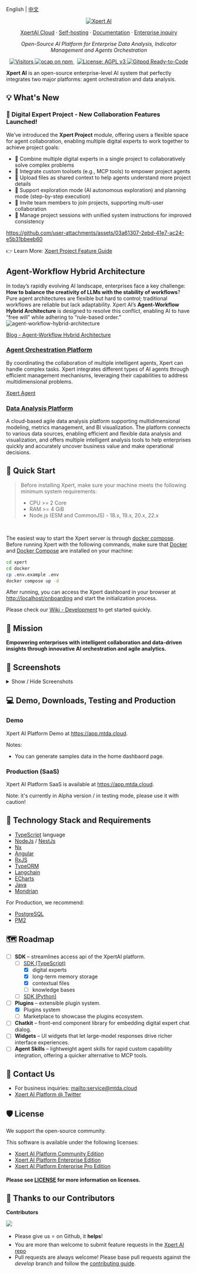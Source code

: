 English | [中文](./README_zh.md)

[uri_license]: https://www.gnu.org/licenses/agpl-3.0.html
[uri_license_image]: https://img.shields.io/badge/License-AGPL%20v3-blue.svg

<p align="center">
  <a href="https://mtda.cloud/en/">
    <img src="docs/images/logo.png" alt="Xpert AI" style="width: 240px; height: auto;">
  </a>
</p>

<p align="center">
  <a href="https://app.mtda.cloud/">XpertAI Cloud</a> ·
  <a href="https://mtda.cloud/en/docs/getting-started/community/">Self-hosting</a> ·
  <a href="https://mtda.cloud/en/docs/">Documentation</a> ·
  <a href="https://mtda.cloud/en/#connect">Enterprise inquiry</a>
</p>

<p align="center">
  <em>Open-Source AI Platform for Enterprise Data Analysis, Indicator Management and Agents Orchestration</em>
</p>
<p align="center">
  <a href="https://github.com/xpert-ai/xpert/" target="_blank">
    <img src="https://visitor-badge.laobi.icu/badge?page_id=meta-d.ocap" alt="Visitors">
  </a>
  <a href="https://www.npmjs.com/@metad/ocap-core">
    <img src="https://img.shields.io/npm/v/@metad/ocap-core.svg?logo=npm&logoColor=fff&label=NPM+package&color=limegreen" alt="ocap on npm" />
  </a>&nbsp;
  <a href="https://www.gnu.org/licenses/agpl-3.0.html" target="_blank">
    <img src="https://img.shields.io/badge/License-AGPL%20v3-blue.svg" alt="License: AGPL v3">
  </a>
  <a href="https://gitpod.io/#https://github.com/xpert-ai/xpert" target="_blank">
    <img src="https://img.shields.io/badge/Gitpod-Ready--to--Code-blue?logo=gitpod" alt="Gitpod Ready-to-Code">
  </a>
</p>

**Xpert AI** is an open-source enterprise-level AI system that perfectly integrates two major platforms: agent orchestration and data analysis.

## 💡 What's New

### 🔧 Digital Expert Project - New Collaboration Features Launched!

We’ve introduced the **Xpert Project** module, offering users a flexible space for agent collaboration, enabling multiple digital experts to work together to achieve project goals:

- 🧠 Combine multiple digital experts in a single project to collaboratively solve complex problems
- 🧰 Integrate custom toolsets (e.g., MCP tools) to empower project agents
- 📎 Upload files as shared context to help agents understand more project details
- 🔄 Support exploration mode (AI autonomous exploration) and planning mode (step-by-step execution)
- 👥 Invite team members to join projects, supporting multi-user collaboration
- 📁 Manage project sessions with unified system instructions for improved consistency

https://github.com/user-attachments/assets/03a61307-2ebd-41e7-ac24-e5b31bbeeb60

👉 Learn More: [Xpert Project Feature Guide](https://mtda.cloud/en/docs/ai/chat/project/)

## Agent-Workflow Hybrid Architecture

In today’s rapidly evolving AI landscape, enterprises face a key challenge: **How to balance the creativity of LLMs with the stability of workflows**? Pure agent architectures are flexible but hard to control; traditional workflows are reliable but lack adaptability. Xpert AI’s **Agent-Workflow Hybrid Architecture** is designed to resolve this conflict, enabling AI to have “free will” while adhering to “rule-based order.”
![agent-workflow-hybrid-architecture](https://github.com/user-attachments/assets/b3b432f9-54ab-4ec1-9fc4-7e46fbfb88ba)

[Blog - Agent-Workflow Hybrid Architecture](https://mtda.cloud/en/blog/agent-workflow-hybrid-architecture)

### [Agent Orchestration Platform](https://mtda.cloud/en/docs/ai/)

By coordinating the collaboration of multiple intelligent agents, Xpert can handle complex tasks. Xpert integrates different types of AI agents through efficient management mechanisms, leveraging their capabilities to address multidimensional problems.

[Xpert Agent](https://github.com/user-attachments/assets/e21f8b35-2f72-4b81-a245-f36759df7c27)

### [Data Analysis Platform](https://mtda.cloud/en/docs/models/)

A cloud-based agile data analysis platform supporting multidimensional modeling, metrics management, and BI visualization. The platform connects to various data sources, enabling efficient and flexible data analysis and visualization, and offers multiple intelligent analysis tools to help enterprises quickly and accurately uncover business value and make operational decisions.

## 🚀 Quick Start

> Before installing Xpert, make sure your machine meets the following minimum system requirements:
>
> - CPU >= 2 Core
> - RAM >= 4 GiB
> - Node.js (ESM and CommonJS) - 18.x, 19.x, 20.x, 22.x

</br>

The easiest way to start the Xpert server is through [docker compose](docker/docker-compose.yaml). Before running Xpert with the following commands, make sure that [Docker](https://docs.docker.com/get-docker/) and [Docker Compose](https://docs.docker.com/compose/install/) are installed on your machine:

```bash
cd xpert
cd docker
cp .env.example .env
docker compose up -d
```

After running, you can access the Xpert dashboard in your browser at [http://localhost/onboarding](http://localhost/onboarding) and start the initialization process.

Please check our [Wiki - Development](https://github.com/xpert-ai/xpert/wiki/Development) to get started quickly.

## 🎯 Mission

__Empowering enterprises with intelligent collaboration and data-driven insights through innovative AI orchestration and agile analytics.__

## 🌼 Screenshots

<details>
<summary>Show / Hide Screenshots</summary>

### Pareto analysis [open in new tab](https://app.mtda.cloud/public/story/892690e5-66ab-4649-9bf5-c1a9c432c01b?pageKey=bsZ0sjxnxI)
![Pareto analysis Screenshot](https://github.com/meta-d/meta-d/raw/main/img/v2.0/story-workspace.png)

### Product profit analysis [open in new tab](https://app.mtda.cloud/public/story/892690e5-66ab-4649-9bf5-c1a9c432c01b?pageKey=6S4oEUnVO3)
![Product profit analysis Screenshot](https://github.com/meta-d/meta-d/raw/main/img/v2.0/story-viewer.png)

### Reseller analysis [open in new tab](https://app.mtda.cloud/public/story/a58112aa-fc9c-4b5b-a04e-4ea9b57ebba9?pageKey=nrEZxh1aqp)
![Reseller analysis Screenshot](https://github.com/meta-d/meta-d/raw/main/img/reseller-profit-analysis.png)

### Bigview dashboard [open in new tab](https://app.mtda.cloud/public/story/9c462bea-89f6-44b8-a35e-34b21cd15a36)
![Bigview dashboard Screenshot](https://github.com/meta-d/meta-d/raw/main/img/bigview-supermart-sales.png)

### Indicator application [open in new tab](https://www.mtda.cloud/en/blog/2023/07/24/sample-adv-7-indicator-app)
![Indicator application Screenshot](https://github.com/meta-d/meta-d/raw/main/img/v2.0/indicator-app-ai-copilot.png)

### Indicator mobile app [open in new tab](https://www.mtda.cloud/en/blog/2023/07/24/sample-adv-7-indicator-app)
![Indicator mobile app Screenshot](https://github.com/meta-d/meta-d/raw/main/img/indicator-app-mobile.jpg)

</details>

## 💻 Demo, Downloads, Testing and Production

### Demo

Xpert AI Platform Demo at <https://app.mtda.cloud>.

Notes:

- You can generate samples data in the home dashbaord page.

### Production (SaaS)

Xpert AI Platform SaaS is available at <https://app.mtda.cloud>.

Note: it's currently in Alpha version / in testing mode, please use it with caution!

## 🧱 Technology Stack and Requirements

- [TypeScript](https://www.typescriptlang.org) language
- [NodeJs](https://nodejs.org) / [NestJs](https://github.com/nestjs/nest)
- [Nx](https://nx.dev)
- [Angular](https://angular.dev)
- [RxJS](http://reactivex.io/rxjs)
- [TypeORM](https://github.com/typeorm/typeorm)
- [Langchain](https://js.langchain.com/)
- [ECharts](https://echarts.apache.org/)
- [Java](https://www.java.com/)
- [Mondrian](https://github.com/pentaho/mondrian)

For Production, we recommend:

- [PostgreSQL](https://www.postgresql.org)
- [PM2](https://github.com/Unitech/pm2)

## 🗺️ Roadmap

- [ ] **SDK** – streamlines access api of the XpertAI platform.
  - [ ] [SDK (TypeScript)](https://github.com/xpert-ai/xpert-sdk-js)
    - [x] digital experts
    - [x] long-term memory storage
    - [x] contextual files
    - [ ] knowledge bases
  - [ ] [SDK (Python)](https://github.com/xpert-ai/xpert-sdk-py)

- [ ] **Plugins** – extensible plugin system.
  - [x] Plugins system
  - [ ] Marketplace to showcase the plugins ecosystem.
- [ ] **Chatkit** – front-end component library for embedding digital expert chat dialog.
- [ ] **Widgets** – UI widgets that let large-model responses drive richer interface experiences.
- [ ] **Agent Skills** – lightweight agent skills for rapid custom capability integration, offering a quicker alternative to MCP tools.

## 💌 Contact Us

- For business inquiries: <mailto:service@mtda.cloud>
- [Xpert AI Platform @ Twitter](https://x.com/xpertai_cloud)

## 🛡️ License

We support the open-source community.

This software is available under the following licenses:

- [Xpert AI Platform Community Edition](https://github.com/xpert-ai/xpert/blob/main/LICENSE.md#xpert-ai-platform-community-edition-license)
- [Xpert AI Platform Enterprise Edition](https://github.com/xpert-ai/xpert/blob/main/LICENSE.md#xpert-ai-platform-small-business-license)
- [Xpert AI Platform Enterprise Pro Edition](https://github.com/xpert-ai/xpert/blob/main/LICENSE.md#xpert-ai-platform-enterprise-license)

#### Please see [LICENSE](LICENSE.md) for more information on licenses.

## 💪 Thanks to our Contributors

**Contributors**

<a href="https://github.com/xpert-ai/xpert/graphs/contributors">
  <img src="https://contributors-img.web.app/image?repo=xpert-ai/xpert" />
</a>

- Please give us :star: on Github, it **helps**!
- You are more than welcome to submit feature requests in the [Xpert AI repo](https://github.com/xpert-ai/xpert/issues)
- Pull requests are always welcome! Please base pull requests against the _develop_ branch and follow the [contributing guide](.github/CONTRIBUTING.md).
